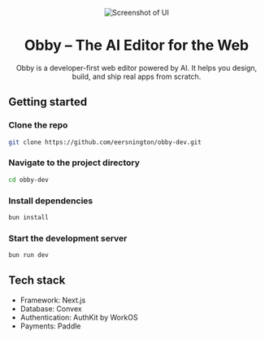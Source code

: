 <p align="center">
  <img src="./public/splash-image.png" alt="Screenshot of UI"/>
  <h1 align="center">Obby – The AI Editor for the Web</h1>
</p>

<p align="center">
    Obby is a developer-first web editor powered by AI. It helps you design, build, and ship real apps from scratch.
</p>

## Getting started

### Clone the repo

```bash
git clone https://github.com/eersnington/obby-dev.git
```

### Navigate to the project directory

```bash
cd obby-dev
```

### Install dependencies

```bash
bun install
```

### Start the development server

```bash
bun run dev
```

## Tech stack

- Framework: Next.js
- Database: Convex
- Authentication: AuthKit by WorkOS
- Payments: Paddle



